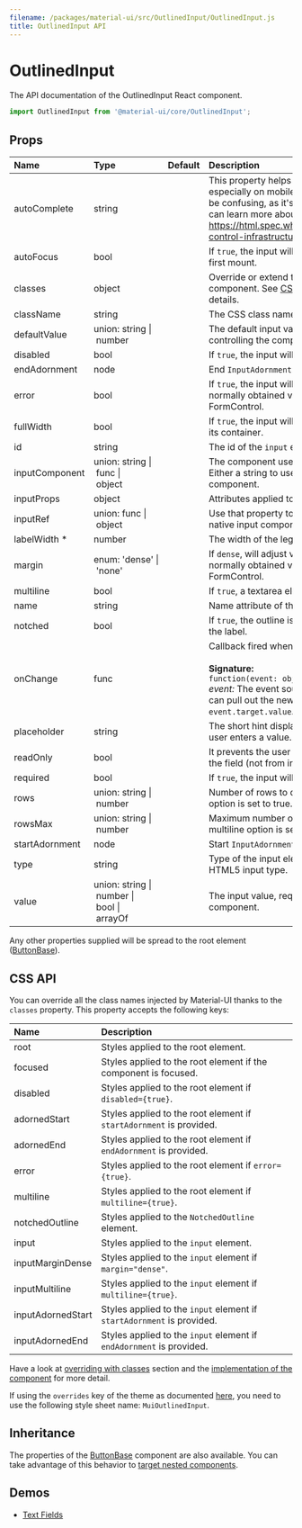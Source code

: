 ```yaml
---
filename: /packages/material-ui/src/OutlinedInput/OutlinedInput.js
title: OutlinedInput API
---
```


<!--- This documentation is automatically generated, do not try to edit it. -->

# OutlinedInput

<p class="description">The API documentation of the OutlinedInput React component.</p>

```js
import OutlinedInput from '@material-ui/core/OutlinedInput';
```



## Props

| Name | Type | Default | Description |
|:-----|:-----|:--------|:------------|
| <span class="prop-name">autoComplete</span> | <span class="prop-type">string |   | This property helps users to fill forms faster, especially on mobile devices. The name can be confusing, as it's more like an autofill. You can learn more about it here: https://html.spec.whatwg.org/multipage/form-control-infrastructure.html#autofill |
| <span class="prop-name">autoFocus</span> | <span class="prop-type">bool |   | If `true`, the input will be focused during the first mount. |
| <span class="prop-name">classes</span> | <span class="prop-type">object |   | Override or extend the styles applied to the component. See [CSS API](#css-api) below for more details. |
| <span class="prop-name">className</span> | <span class="prop-type">string |   | The CSS class name of the wrapper element. |
| <span class="prop-name">defaultValue</span> | <span class="prop-type">union:&nbsp;string&nbsp;&#124;<br>&nbsp;number<br> |   | The default input value, useful when not controlling the component. |
| <span class="prop-name">disabled</span> | <span class="prop-type">bool |   | If `true`, the input will be disabled. |
| <span class="prop-name">endAdornment</span> | <span class="prop-type">node |   | End `InputAdornment` for this component. |
| <span class="prop-name">error</span> | <span class="prop-type">bool |   | If `true`, the input will indicate an error. This is normally obtained via context from FormControl. |
| <span class="prop-name">fullWidth</span> | <span class="prop-type">bool |   | If `true`, the input will take up the full width of its container. |
| <span class="prop-name">id</span> | <span class="prop-type">string |   | The id of the `input` element. |
| <span class="prop-name">inputComponent</span> | <span class="prop-type">union:&nbsp;string&nbsp;&#124;<br>&nbsp;func&nbsp;&#124;<br>&nbsp;object<br> |   | The component used for the native input. Either a string to use a DOM element or a component. |
| <span class="prop-name">inputProps</span> | <span class="prop-type">object |   | Attributes applied to the `input` element. |
| <span class="prop-name">inputRef</span> | <span class="prop-type">union:&nbsp;func&nbsp;&#124;<br>&nbsp;object<br> |   | Use that property to pass a ref callback to the native input component. |
| <span class="prop-name required">labelWidth *</span> | <span class="prop-type">number |   | The width of the legend. |
| <span class="prop-name">margin</span> | <span class="prop-type">enum:&nbsp;'dense'&nbsp;&#124;<br>&nbsp;'none'<br> |   | If `dense`, will adjust vertical spacing. This is normally obtained via context from FormControl. |
| <span class="prop-name">multiline</span> | <span class="prop-type">bool |   | If `true`, a textarea element will be rendered. |
| <span class="prop-name">name</span> | <span class="prop-type">string |   | Name attribute of the `input` element. |
| <span class="prop-name">notched</span> | <span class="prop-type">bool |   | If `true`, the outline is notched to accommodate the label. |
| <span class="prop-name">onChange</span> | <span class="prop-type">func |   | Callback fired when the value is changed.<br><br>**Signature:**<br>`function(event: object) => void`<br>*event:* The event source of the callback. You can pull out the new value by accessing `event.target.value`. |
| <span class="prop-name">placeholder</span> | <span class="prop-type">string |   | The short hint displayed in the input before the user enters a value. |
| <span class="prop-name">readOnly</span> | <span class="prop-type">bool |   | It prevents the user from changing the value of the field (not from interacting with the field). |
| <span class="prop-name">required</span> | <span class="prop-type">bool |   | If `true`, the input will be required. |
| <span class="prop-name">rows</span> | <span class="prop-type">union:&nbsp;string&nbsp;&#124;<br>&nbsp;number<br> |   | Number of rows to display when multiline option is set to true. |
| <span class="prop-name">rowsMax</span> | <span class="prop-type">union:&nbsp;string&nbsp;&#124;<br>&nbsp;number<br> |   | Maximum number of rows to display when multiline option is set to true. |
| <span class="prop-name">startAdornment</span> | <span class="prop-type">node |   | Start `InputAdornment` for this component. |
| <span class="prop-name">type</span> | <span class="prop-type">string |   | Type of the input element. It should be a valid HTML5 input type. |
| <span class="prop-name">value</span> | <span class="prop-type">union:&nbsp;string&nbsp;&#124;<br>&nbsp;number&nbsp;&#124;<br>&nbsp;bool&nbsp;&#124;<br>&nbsp;arrayOf<br> |   | The input value, required for a controlled component. |

Any other properties supplied will be spread to the root element ([ButtonBase](/api/button-base)).

## CSS API

You can override all the class names injected by Material-UI thanks to the `classes` property.
This property accepts the following keys:


| Name | Description |
|:-----|:------------|
| <span class="prop-name">root</span> | Styles applied to the root element.
| <span class="prop-name">focused</span> | Styles applied to the root element if the component is focused.
| <span class="prop-name">disabled</span> | Styles applied to the root element if `disabled={true}`.
| <span class="prop-name">adornedStart</span> | Styles applied to the root element if `startAdornment` is provided.
| <span class="prop-name">adornedEnd</span> | Styles applied to the root element if `endAdornment` is provided.
| <span class="prop-name">error</span> | Styles applied to the root element if `error={true}`.
| <span class="prop-name">multiline</span> | Styles applied to the root element if `multiline={true}`.
| <span class="prop-name">notchedOutline</span> | Styles applied to the `NotchedOutline` element.
| <span class="prop-name">input</span> | Styles applied to the `input` element.
| <span class="prop-name">inputMarginDense</span> | Styles applied to the `input` element if `margin="dense"`.
| <span class="prop-name">inputMultiline</span> | Styles applied to the `input` element if `multiline={true}`.
| <span class="prop-name">inputAdornedStart</span> | Styles applied to the `input` element if `startAdornment` is provided.
| <span class="prop-name">inputAdornedEnd</span> | Styles applied to the `input` element if `endAdornment` is provided.

Have a look at [overriding with classes](/customization/overrides#overriding-with-classes) section
and the [implementation of the component](https://github.com/mui-org/material-ui/tree/master/packages/material-ui/src/OutlinedInput/OutlinedInput.js)
for more detail.

If using the `overrides` key of the theme as documented
[here](/customization/themes#customizing-all-instances-of-a-component-type),
you need to use the following style sheet name: `MuiOutlinedInput`.

## Inheritance

The properties of the [ButtonBase](/api/button-base) component are also available.
You can take advantage of this behavior to [target nested components](/guides/api#spread).

## Demos

- [Text Fields](/demos/text-fields)

